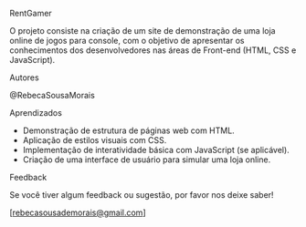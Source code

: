 RentGamer

O projeto consiste na criação de um site de demonstração de uma loja online de jogos para console, com o objetivo de apresentar os conhecimentos dos desenvolvedores nas áreas de Front-end (HTML, CSS e JavaScript).

Autores

@RebecaSousaMorais

Aprendizados

* Demonstração de estrutura de páginas web com HTML.
* Aplicação de estilos visuais com CSS.
* Implementação de interatividade básica com JavaScript (se aplicável).
* Criação de uma interface de usuário para simular uma loja online.

Feedback

Se você tiver algum feedback ou sugestão, por favor nos deixe saber!

[rebecasousademorais@gmail.com]
